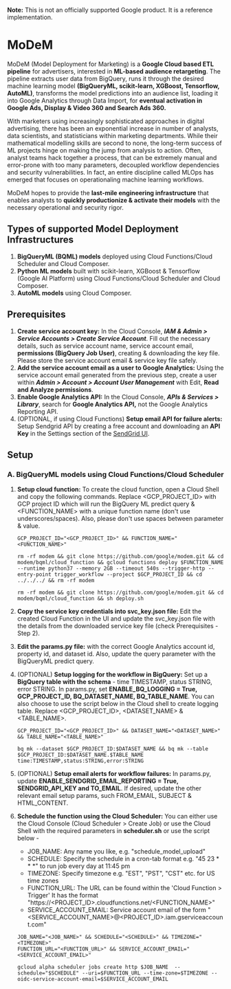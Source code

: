 **Note:** This is not an officially supported Google product. It is a reference implementation.

# MoDeM
MoDeM (Model Deployment for Marketing) is a **Google Cloud based ETL pipeline** for advertisers, interested in **ML-based audience retargeting**. The pipeline extracts user data from BigQuery, runs it through the desired machine learning model **(BigQueryML, scikit-learn, XGBoost, Tensorflow, AutoML)**, transforms the model predictions into an audience list, loading it into Google Analytics through Data Import, for **eventual activation in Google Ads, Display & Video 360 and Search Ads 360.** 

With marketers using increasingly sophisticated approaches in digital advertising, there has been an exponential increase in number of analysts, data scientists, and statisticians within marketing departments. While their mathematical modelling skills are second to none, the long-term success of ML projects hinge on making the jump from analysis to action. Often, analyst teams hack together a process, that can be extremely manual and error-prone with too many parameters, decoupled workflow dependencies and security vulnerabilities. In fact, an entire discipline called MLOps has emerged that focuses on operationaling machine learning workflows.    

MoDeM hopes to provide the **last-mile engineering infrastructure** that enables analysts to **quickly productionize & activate their models** with the necessary operational and security rigor. 

## Types of supported Model Deployment Infrastructures

1. **BigQueryML (BQML) models** deployed using Cloud Functions/Cloud Scheduler and Cloud Composer.
2. **Python ML models** built with scikit-learn, XGBoost & Tensorflow (Google AI Platform) using Cloud Functions/Cloud Scheduler and Cloud Composer.
3. **AutoML models** using Cloud Composer.

## Prerequisites
1. **Create service account key:** In the Cloud Console, ***IAM & Admin > Service Accounts > Create Service Account***. Fill out the necessary details, such as service account name, service account email, **permissions (BigQuery Job User)**, creating & downloading the key file. Please store the service account email & service key file safely. 
2. **Add the service account email as a user to Google Analytics:** Using the service account email generated from the previous step, create a user within ***Admin > Account > Account User Management*** with Edit, **Read and Analyze permissions**.
3. **Enable Google Analytics API:** In the Cloud Console, ***APIs & Services > Library***, search for **Google Analytics API,** not the Google Analytics Reporting API. 
4. (OPTIONAL, if using Cloud Functions) **Setup email API for failure alerts:** Setup Sendgrid API by creating a free account and downloading an **API Key** in the Settings section of the [SendGrid UI](https://sendgrid.com/docs/for-developers/sending-email/authentication/).

## Setup
### A. BigQueryML models using Cloud Functions/Cloud Scheduler

1. **Setup cloud function:** To create the cloud function, open a Cloud Shell and copy the following commands. Replace <GCP_PROJECT_ID> with GCP project ID which will run the BigQuery ML predict query & <FUNCTION_NAME> with a unique function name (don't use underscores/spaces). Also, please don't use spaces between parameter & value. 
    ``` 
    GCP_PROJECT_ID="<GCP_PROJECT_ID>" && FUNCTION_NAME="<FUNCTION_NAME>"
    ```
    ```
    rm -rf modem && git clone https://github.com/google/modem.git && cd modem/bqml/cloud_function && gcloud functions deploy $FUNCTION_NAME --runtime python37 --memory 2GB --timeout 540s --trigger-http --entry-point trigger_workflow --project $GCP_PROJECT_ID && cd ../../../ && rm -rf modem
    ```
    ``` (WIP)
    rm -rf modem && git clone https://github.com/google/modem.git && cd modem/bqml/cloud_function && sh deploy.sh
    ```
2. **Copy the service key credentials into svc_key.json file:** Edit the created Cloud Function in the UI and update the svc_key.json file with the details from the downloaded service key file (check Prerequisites - Step 2).

3. **Edit the params.py file:** with the correct Google Analytics account id, property id, and dataset id. Also, update the query parameter with the BigQueryML predict query.

4. (OPTIONAL) **Setup logging for the workflow in BigQuery:** Set up a **BigQuery table with the schema** - time TIMESTAMP, status STRING, error STRING. In params.py, set **ENABLE_BQ_LOGGING = True, GCP_PROJECT_ID, BQ_DATASET_NAME, BQ_TABLE_NAME**.
   You can also choose to use the script below in the Cloud shell to create logging table. Replace <GCP_PROJECT_ID>, <DATASET_NAME> & <TABLE_NAME>.
   ```
   GCP_PROJECT_ID="<GCP_PROJECT_ID>" && DATASET_NAME="<DATASET_NAME>" && TABLE_NAME="<TABLE_NAME>"
   ```
   ```
   bq mk --dataset $GCP_PROJECT_ID:$DATASET_NAME && bq mk --table $GCP_PROJECT_ID:$DATASET_NAME.$TABLE_NAME time:TIMESTAMP,status:STRING,error:STRING
   ```

5. (OPTIONAL) **Setup email alerts for workflow failures:**  In params.py, update **ENABLE_SENDGRID_EMAIL_REPORTING = True, SENDGRID_API_KEY and TO_EMAIL**. If desired, update the other relevant email setup params, such FROM_EMAIL, SUBJECT & HTML_CONTENT.

6. **Schedule the function using the Cloud Scheduler:** You can either use the Cloud Console (Cloud Scheduler > Create Job) or use the Cloud Shell with the required parameters in **scheduler.sh** or use the script below -
    *  JOB_NAME: Any name you like, e.g. "schedule_model_upload"
    *  SCHEDULE: Specify the schedule in a cron-tab format e.g. "45 23 * * *" to run job every day at 11:45 pm
    *  TIMEZONE: Specify timezone e.g. "EST", "PST", "CST" etc. for US time zones
    *  FUNCTION_URL: The URL can be found within the 'Cloud Function > Trigger' It has the format "https://<PROJECT_ID>.cloudfunctions.net/<FUNCTION_NAME>"
    *  SERVICE_ACCOUNT_EMAIL: Service account email of the form "<SERVICE_ACCOUNT_NAME>@<PROJECT_ID>.iam.gserviceaccount.com"
    
   ```
   JOB_NAME="<JOB_NAME>" && SCHEDULE="<SCHEDULE>" && TIMEZONE="<TIMEZONE>"
   FUNCTION_URL="<FUNCTION_URL>" && SERVICE_ACCOUNT_EMAIL="<SERVICE_ACCOUNT_EMAIL>" 
   ```
   ```
   gcloud alpha scheduler jobs create http $JOB_NAME  --schedule="$SCHEDULE" --uri=$FUNCTION_URL --time-zone=$TIMEZONE --oidc-service-account-email=$SERVICE_ACCOUNT_EMAIL 
   ```
    

